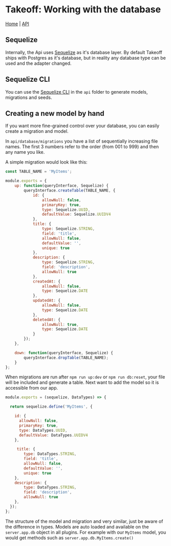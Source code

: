 # Takeoff: Working with the database

[Home](../../README.md) | [API](../README.md)

## Sequelize

Internally, the Api uses [Sequelize](http://docs.sequelizejs.com/) as it's database layer.  By default Takeoff ships with Postgres as it's database, but in reality any database type can be used and the adapter changed.

## Sequelize CLI

You can use the [Sequelize CLI](https://github.com/sequelize/cli) in the `api` folder to generate models, migrations and seeds.

## Creating a new model by hand

If you want more fine-grained control over your database, you can easily create a migration and model.

In `api/database/migrations` you have a list of sequentially increasing file names.  The first 3 numbers refer to the order (from 001 to 999) and then any name you like.

A simple migration would look like this:

```js
const TABLE_NAME = 'MyItems';

module.exports = {
    up: function(queryInterface, Sequelize) {
        queryInterface.createTable(TABLE_NAME, {
            id: {
                allowNull: false,
                primaryKey: true,
                type: Sequelize.UUID,
                defaultValue: Sequelize.UUIDV4
            },
            title: {
                type: Sequelize.STRING,
                field: 'title',
                allowNull: false,
                defaultValue: '',
                unique: true
            },
            description: {
                type: Sequelize.STRING,
                field: 'description',
                allowNull: true
            },
            createdAt: {
                allowNull: false,
                type: Sequelize.DATE
            },
            updatedAt: {
                allowNull: false,
                type: Sequelize.DATE
            },
            deletedAt: {
                allowNull: true,
                type: Sequelize.DATE
            }
        });
    },

    down: function(queryInterface, Sequelize) {
        queryInterface.dropTable(TABLE_NAME);
    }
};
```

When migrations are run after `npm run up:dev` or `npm run db:reset`, your file will be included and generate a table.  Next want to add the model so it is accessible from our app.

```js
module.exports = (sequelize, DataTypes) => {

  return sequelize.define('MyItems', {

    id: {
      allowNull: false,
      primaryKey: true,
      type: DataTypes.UUID,
      defaultValue: DataTypes.UUIDV4
    },

     title: {
        type: DataTypes.STRING,
        field: 'title',
        allowNull: false,
        defaultValue: '',
        unique: true
    },
    description: {
        type: DataTypes.STRING,
        field: 'description',
        allowNull: true
    },
  });
};
```

The structure of the model and migration and very similar, just be aware of the difference in types.  Models are auto loaded and available on the `server.app.db` object in all plugins.  For example with our `MyItems` model, you would get methods such as `server.app.db.MyItems.create()`
